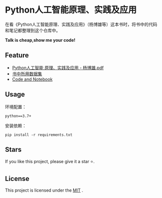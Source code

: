 
# Python人工智能原理、实践及应用

在看《Python人工智能原理、实践及应用》（杨博雄等）这本书时，将书中的代码和笔记都整理到这个仓库中。

**Talk is cheap,show me your code!**

## Feature
- [Python人工智能 原理、实践及应用 - 杨博雄.pdf](./book_resources/)
- [书中所用数据集](./data/)
- [Code and Notebook](./code_note)

## Usage

环境配置：
```shell
python==3.7+
```
安装依赖：
```shell
pip install -r requirements.txt
```

## Stars
If you like this project, please give it a star  ⭐️.

## License
This project is licensed under the [MIT](https://github.com/liu673/Python-AI-Practice/blob/main/LICENSE) .
